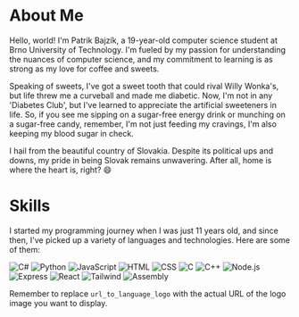 # About Me

Hello, world! I'm Patrik Bajzík, a 19-year-old computer science student at Brno University of Technology. I'm fueled by my passion for understanding the nuances of computer science, and my commitment to learning is as strong as my love for coffee and sweets. 

Speaking of sweets, I've got a sweet tooth that could rival Willy Wonka's, but life threw me a curveball and made me diabetic. Now, I'm not in any 'Diabetes Club', but I've learned to appreciate the artificial sweeteners in life. So, if you see me sipping on a sugar-free energy drink or munching on a sugar-free candy, remember, I'm not just feeding my cravings, I'm also keeping my blood sugar in check. 

I hail from the beautiful country of Slovakia. Despite its political ups and downs, my pride in being Slovak remains unwavering. After all, home is where the heart is, right? 😄

# Skills

I started my programming journey when I was just 11 years old, and since then, I've picked up a variety of languages and technologies. Here are some of them:

![C#](https://cdn.worldvectorlogo.com/logos/c--4.svg) ![Python](url_to_python_logo) ![JavaScript](url_to_javascript_logo) ![HTML](url_to_html_logo) ![CSS](url_to_css_logo) ![C](url_to_c_logo) ![C++](url_to_cpp_logo) ![Node.js](url_to_nodejs_logo) ![Express](url_to_express_logo) ![React](url_to_react_logo) ![Tailwind](url_to_tailwind_logo) ![Assembly](url_to_assembly_logo)

Remember to replace `url_to_language_logo` with the actual URL of the logo image you want to display.